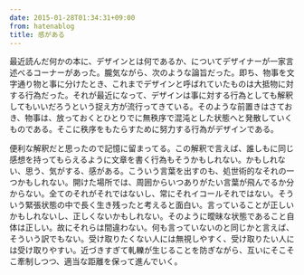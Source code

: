 ```yaml
---
date: 2015-01-28T01:34:31+09:00
from: hatenablog
title: 感がある
---
```


<p>最近読んだ何かの本に、デザインとは何であるか、についてデザイナーが一家言述べるコーナーがあった。朧気ながら、次のような論旨だった。即ち、物事を文字通り物と事に分けたとき、これまでデザインと呼ばれていたものは大抵物に対する行為だった。それが最近になって、デザインは事に対する行為としても解釈してもいいだろうという捉え方が流行ってきている。そのような前置きはさておき、物事は、放っておくとひとりでに無秩序で混沌とした状態へと発散していくものである。そこに秩序をもたらすために努力する行為がデザインである。</p>

<p>便利な解釈だと思ったので記憶に留まってる。この解釈で言えば、誰しもに同じ感想を持ってもらえるように文章を書く行為もそうかもしれない。かもしれない、思う、気がする、感がある。こういう言葉を出すのも、処世術的なそれの一つかもしれない。開けた場所では、周囲からいつありがたい言葉が飛んでるか分からない。全てのそれがそれではないし、常にそれイコールそれではない。そういう緊張状態の中で長く生き残ったと考えると面白い。言っていることが正しいかもしれないし、正しくないかもしれない。そのように曖昧な状態であること自体は正しい。故にそれらは間違わない。何も言っていないのと同じかと言えば、そういう訳でもない。受け取りたくない人には無視しやすく、受け取りたい人には受け取りやすい。近づきすぎて軋轢が生じることを防ぎながら、互いにそこそこ牽制しつつ、適当な距離を保って進んでいく。</p>

